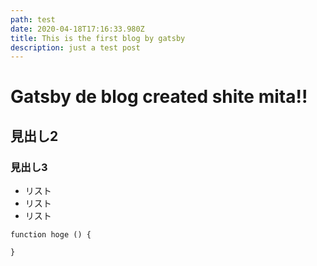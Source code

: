 ```yaml
---
path: test
date: 2020-04-18T17:16:33.980Z
title: This is the first blog by gatsby
description: just a test post
---
```

# Gatsby de blog created shite mita!!
## 見出し2
### 見出し3

- リスト
- リスト
- リスト

```
function hoge () {

}
```

